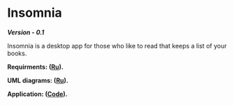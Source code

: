 Insomnia
=====================
***Version - 0.1***

Insomnia is a desktop app for those who like to read that keeps a list of your books.


**Requirments: (<a href ="https://github.com/valevaty98/Insomnia/blob/master/docs/requirements.md">Ru</a>).**

**UML diagrams: (<a href ="https://github.com/valevaty98/Insomnia/blob/master/docs/diagrams/diagrams.md">Ru</a>).**

**Application: (<a href ="https://github.com/valevaty98/Insomnia/tree/master/Insomnia/src">Code</a>).**
